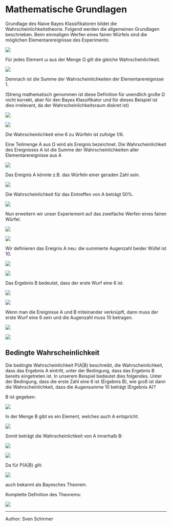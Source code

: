 # Mathematische Grundlagen
Grundlage des Naive Bayes Klassifikatoren bildet die Wahrscheinlichkeitstheorie. Folgend werden die allgemeinen Grundlagen beschrieben.
Beim einmaligen Werfen eines fairen Würfels sind die möglichen Elementarereignisse des Experiments:

![](https://www.zahlen-kern.de/editor/equations/edda.png)
<!--- Latex Code:
\Omega=\left\{ 1, 2, 3, 4, 5, 6 \right\}
-->

Für jedes Element ω aus der Menge Ω gilt die gleiche Wahrscheinlichkeit.

![](https://www.zahlen-kern.de/editor/equations/edea.png)
<!--- Latex Code:
\forall \omega \in \Omega : P(\omega) = \frac{ 1 }{ 6 }
-->

Demnach ist die Summe der Wahrscheinlichkeiten der Elementarereignisse 1.

(Streng mathematisch genommen ist diese Definition für unendlich große Ω nicht korrekt, aber für den Bayes Klassifikator und für dieses Beispiel ist dies irrelevant, da der Wahrscheinlichkeitsraum diskret ist)

![](https://www.zahlen-kern.de/editor/equations/edf0.png)
<!--- Latex Code:
\Sum{ \omega \in \Omega }{  }{ P(\omega) } = 1
-->

![](https://www.zahlen-kern.de/editor/equations/edko.png)
<!--- Latex Code:
P(\omega) = \frac{ 1 }{ \left\lvert \Omega \right\rvert }
-->


Die Wahrscheinlichkeit eine 6 zu Würfeln ist zufolge 1/6.

Eine Teilmenge A aus Ω wird als Ereignis bezeichnet.
Die Wahrscheinlichkeit des Ereignisses A ist die Summe der Wahrscheinlichkeiten aller Elementarereignisse aus A

![](https://www.zahlen-kern.de/editor/equations/eedx.png)
<!--- Latex Code:
P(A) = \Sum{ \omega \in A }{  }{ P(\omega) }
-->

Das Ereignis A könnte z.B. das Würfeln einer geraden Zahl sein.

![](https://www.zahlen-kern.de/editor/equations/edf9.png)
<!--- Latex Code:
A = \left\{  2, 4, 6 \right\}
-->
Die Wahrscheinlichkeit für das Eintreffen von A beträgt 50%. 

![](https://www.zahlen-kern.de/editor/equations/eee0.png)
<!--- Latex Code:
P(A) = P(\left\{ 2 \right\}) + P(\left\{ 4 \right\}) + P(\left\{ 6 \right\}) = \frac{ 1 }{ 6 } + \frac{ 1 }{ 6 } + \frac{ 1 }{ 6 } = \mathbold{ \frac{ 1 }{ 2 } }
-->

Nun erweitern wir unser Experiement auf das zweifache Werfen eines fairen Würfel.

![](https://www.zahlen-kern.de/editor/equations/edgu.png)
<!--- Latex Code:
\Omega = \{ (1, 1), (1,2), (1,3), (1,4) ,(1,5), (1,6), 
            (2, 1), ... (6, 6) \}
-->

![](https://www.zahlen-kern.de/editor/equations/edi9.png)
<!--- Latex Code:
\forall \omega \in \Omega : P(\omega) = \frac{ 1 }{ 36 }
-->

Wir definieren das Ereignis A neu: die summierte Augenzahl beider Wüfel ist 10.

![](https://www.zahlen-kern.de/editor/equations/edic.png)
<!--- Latex Code:
A = \left\{ (4,6), (5, 5), (6,4) \right\}
-->

![](https://www.zahlen-kern.de/editor/equations/eee4.png)
<!--- Latex Code:
P(A) = P(\{(4,6)\}) + P(\{(5, 5)\}) + P(\{(6,4)\}) = \frac{ 1 }{ 36 } + \frac{ 1 }{ 36 } + \frac{ 1 }{ 36 } = \mathbold{ \frac{ 3 }{ 36 } }
-->

Das Ergebnis B bedeutet, dass der erste Wurf eine 6 ist.

![](https://www.zahlen-kern.de/editor/equations/edjb.png)
<!--- Latex Code:
B = \left\{ (6,1), (6, 2), (6, 3), (6,4), (6, 5), (6, 6) \right\}
-->

![](https://www.zahlen-kern.de/editor/equations/eeea.png)
<!--- Latex Code:
P(B) = P(\{(6,1)\}) + P(\{(6, 2)\}) + P(\{(6,3)\}) + P(\{(6,4)\}) + P(\{(6,5)\}) + P(\{(6,6)\}) = 6 * \frac{ 1 }{ 36 } = \mathbold{ \frac{ 6 }{ 36 } }
-->

Wenn man die Ereignisse A und B miteinander verknüpft, dann muss der erste Wurf eine 6 sein und die Augenzahl muss 10 betragen.

![](https://www.zahlen-kern.de/editor/equations/edk8.png)
<!--- Latex Code:
A\intsec B = {(6,4)}
-->

![](https://www.zahlen-kern.de/editor/equations/eeeo.png)
<!--- Latex Code:
P(A\intsec B) = P(\{ (6,4) \}) = \frac{ 1 }{ 36 }
-->
## Bedingte Wahrscheinlichkeit

Die bedingte Wahrscheinlichkeit P(A|B) beschreibt, die Wahrscheinlichkeit, dass das Ergebnis A eintritt, unter der Bedingung, dass das Ergebnis B bereits eingetreten ist. In unserem Beispiel bedeutet dies folgendes.
Unter der Bedingung, dass die erste Zahl eine 6 ist (Ergebnis B), wie groß ist dann die Wahrscheinlichkeit, dass die Augensumme 10 beträgt (Ergebnis A)?  

B ist gegeben:
 
![](https://www.zahlen-kern.de/editor/equations/edjb.png)
<!--- Latex Code:
B = \left\{ (6,1), (6, 2), (6, 3), (6,4), (6, 5), (6, 6) \right\}
-->

In der Menge B gibt es ein Element, welches auch A entspricht.

![](https://www.zahlen-kern.de/editor/equations/edk8.png)
<!--- Latex Code:
A\intsec B = {(6,4)}
-->
Somit beträgt die Wahrscheinlichkeit von A innerhalb B:

![](https://www.zahlen-kern.de/editor/equations/eeeq.png)
<!--- Latex Code:
P(A|B) = \frac{ P (\{(6,4)\} ) }{ P( \left\{ (6,1), (6, 2), (6, 3), (6,4), (6, 5), (6, 6) \right\} ) }
-->

![](https://www.zahlen-kern.de/editor/equations/ednh.png)
<!--- Latex Code:
P(A|B) = \frac{  \frac{ 1 }{ 36 } }{ \frac{ 1 }{ 6 } } = \frac{ 1 }{ 6 }
-->

Da für P(A|B) gilt: 

![](https://www.zahlen-kern.de/editor/equations/edl4.png)
<!--- Latex Code:
P(A|B) = \frac{ P(A\intsec B) }{ B }
-->

auch bekannt als Bayesches Theorem.
 
Komplette Definition des Theorems:


![](https://www.zahlen-kern.de/editor/equations/edo3.png)
<!--- Latex Code:
P(A|B) = \frac{ P(A \intsec B) }{ P(B) } = 
\frac{ \frac{ P(A \intsec B) }{ P(A) }  *P(A)}{ P(B) } =
\frac{ P(B|A) * P(A) }{ P(B) }
-->

___	
Author: Sven Schirmer
